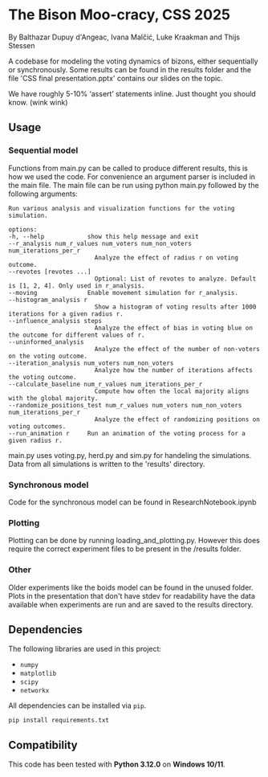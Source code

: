 # The Bison Moo-cracy, CSS 2025
By Balthazar Dupuy d'Angeac, Ivana Malčić, Luke Kraakman and Thijs Stessen 

A codebase for modeling the voting dynamics of bizons, either sequentially or synchronously. Some results can be found in the results folder and the file 'CSS final presentation.pptx' contains our slides on the topic.

We have roughly 5-10% ‘assert’ statements inline. Just thought you should know. (wink wink)

## Usage
### Sequential model
Functions from main.py can be called to produce different results, this is how we used the code. For convenience an argument parser is included in the main file.
The main file can be run using python main.py followed by the following arguments:

    Run various analysis and visualization functions for the voting simulation.

    options:
    -h, --help            show this help message and exit
    --r_analysis num_r_values num_voters num_non_voters num_iterations_per_r
                            Analyze the effect of radius r on voting outcome.
    --revotes [revotes ...]
                            Optional: List of revotes to analyze. Default is [1, 2, 4]. Only used in r_analysis.
    --moving              Enable movement simulation for r_analysis.
    --histogram_analysis r
                            Show a histogram of voting results after 1000 iterations for a given radius r.
    --influence_analysis steps
                            Analyze the effect of bias in voting blue on the outcome for different values of r.
    --uninformed_analysis
                            Analyze the effect of the number of non-voters on the voting outcome.
    --iteration_analysis num_voters num_non_voters
                            Analyze how the number of iterations affects the voting outcome.
    --calculate_baseline num_r_values num_iterations_per_r
                            Compute how often the local majority aligns with the global majority.
    --randomize_positions_test num_r_values num_voters num_non_voters num_iterations_per_r
                            Analyze the effect of randomizing positions on voting outcomes.
    --run_animation r     Run an animation of the voting process for a given radius r.

  main.py uses voting.py, herd.py and sim.py for handeling the simulations. Data from all simulations is written to the 'results' directory.
### Synchronous model
  Code for the synchronous model can be found in ResearchNotebook.ipynb
### Plotting
  Plotting can be done by running loading_and_plotting.py. However this does require the correct experiment files to be present in the /results folder.
### Other
Older experiments like the boids model can be found in the unused folder. Plots in the presentation that don't have stdev for readability have the data available when experiments are run and are saved to the results directory.
  ## Dependencies
The following libraries are used in this project:
- `numpy`
- `matplotlib`
- `scipy`
- `networkx`

All dependencies can be installed via `pip`.

```
pip install requirements.txt
```
## Compatibility
This code has been tested with **Python 3.12.0** on **Windows 10/11**.

